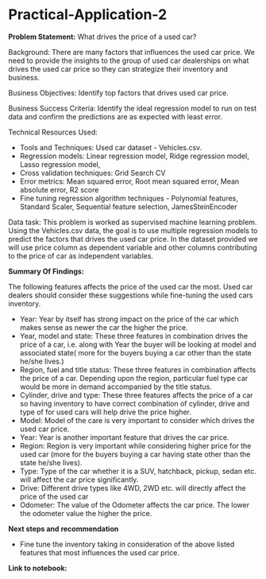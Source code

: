 # Practical-Application-2

**Problem Statement:** What drives the price of a used car?

Background: There are many factors that influences the used car price. We need to provide the insights to the group of used car dealerships on what drives the used car price so they can strategize their inventory and business.

Business Objectives: Identify top factors that drives used car price.

Business Success Criteria:
Identify the ideal regression model to run on test data and confirm the predictions are as expected with least error.

Technical Resources Used:
- Tools and Techniques: Used car dataset - Vehicles.csv.
- Regression models: Linear regression model, Ridge regression model, Lasso regression model,
- Cross validation techniques: Grid Search CV
- Error metrics: Mean squared error, Root mean squared error, Mean absolute error, R2 score
- Fine tuning regression algorithm techniques - Polynomial features, Standard Scaler, Sequential feature selection, JamesSteinEncoder  

Data task: This problem is worked as supervised machine learning problem. Using the Vehicles.csv data, the goal is to use multiple regression models to predict the factors that drives the used car price. In the dataset provided we will use price column as dependent variable and other columns contributing to the price of car as independent variables.

**Summary Of Findings:**

The following features affects the price of the used car the most. Used car dealers should consider these suggestions while fine-tuning the used cars inventory.
* Year: Year by itself has strong impact on the price of the car which makes sense as newer the car the higher the price.
* Year, model and state: These three features in combination drives the price of a car, i.e. along with Year the buyer will be looking at model and associated state( more for the buyers buying a car other than the state he/she lives.)
* Region, fuel and title status: These three features in combination affects the price of a car. Depending upon the region, particular fuel type car would be more in demand accompanied by the title status.
* Cylinder, drive and type: These three features affects the price of a car so having inventory to have correct combination of cylinder, drive and type of for used cars will help drive the price higher.
* Model: Model of the care is very important to consider which drives the used car price.
* Year: Year is another important feature that drives the car price.
* Region: Region is very important while considering higher price for the used car (more for the buyers buying a car having state other than the state he/she lives).
* Type: Type of the car whether it is a SUV, hatchback, pickup, sedan etc. will affect the car price significantly.
* Drive: Different drive types like 4WD, 2WD etc. will directly affect the price of the used car
* Odometer: The value of the Odometer affects the car price. The lower the odometer value the higher the price.

**Next steps and recommendation**
* Fine tune the inventory taking in consideration of the above listed features that most influences the used car price.
  

**Link to notebook:**  
